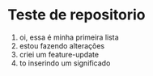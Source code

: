 # Teste de repositorio
1) oi, essa é minha primeira lista
2) estou fazendo alterações
3) criei um feature-update
4) to inserindo um significado 
